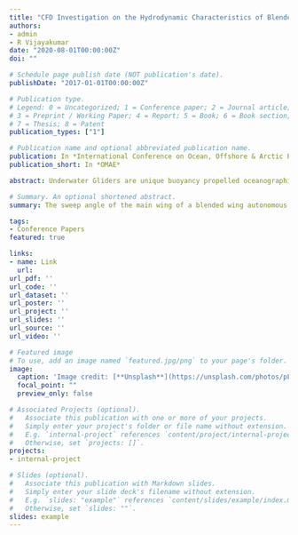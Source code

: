 ```yaml
---
title: "CFD Investigation on the Hydrodynamic Characteristics of Blended Wing Unmanned Underwater Gliders with Emphasis on the Control Surfaces"
authors:
- admin
- R Vijayakumar
date: "2020-08-01T00:00:00Z"
doi: ""

# Schedule page publish date (NOT publication's date).
publishDate: "2017-01-01T00:00:00Z"

# Publication type.
# Legend: 0 = Uncategorized; 1 = Conference paper; 2 = Journal article;
# 3 = Preprint / Working Paper; 4 = Report; 5 = Book; 6 = Book section;
# 7 = Thesis; 8 = Patent
publication_types: ["1"]

# Publication name and optional abbreviated publication name.
publication: In *International Conference on Ocean, Offshore & Arctic Engineering*
publication_short: In *OMAE*

abstract: Underwater Gliders are unique buoyancy propelled oceanographic profiling vehicles. Their speed and endurance in longitudinal motion are affected by the symmetry, sweep, dihedral angle and span of the control surfaces. In the low-velocity regime, these parameters can be varied to examine the flow around the glider. They also affect the lift-to-drag ratio (L/D) essential for the manoeuvring path in longitudinal and transverse motions. In this paper, the sweep angle of the main wing of a blended wing autonomous underwater glider configuration is varied as 10⁰, 15⁰, 30⁰, 45⁰ and 60⁰ and the resulting hull forms are numerically simulated in the commercial software, STARCCM+. The main wing is a tapered NACA0018 section (taken as per the general arrangement requirement) with 1.5m chord at the root and 0.1m at the tip. The numerical model is validated using the CFD results of NACA0012 airfoil from Sun.C et al., 2015 [1]. The hydrodynamic forces are obtained by varying the angle of attack (α) of the body from -15⁰ to 15⁰, for flow velocity of 0.4m/s. The hydrodynamic coefficients (lift-to-drag ratios) and flow physics around the wing are analyzed to arrive at an optimum Lift-to-drag ratio for increased endurance.

# Summary. An optional shortened abstract.
summary: The sweep angle of the main wing of a blended wing autonomous underwater glider configuration is varied as 10⁰, 15⁰, 30⁰, 45⁰ and 60⁰ and the resulting hull forms are numerically simulated to arrive at an optimum Lift-to-drag ratio for increased endurance.

tags:
- Conference Papers
featured: true

links:
- name: Link
  url: 
url_pdf: ''
url_code: ''
url_dataset: ''
url_poster: ''
url_project: ''
url_slides: ''
url_source: ''
url_video: ''

# Featured image
# To use, add an image named `featured.jpg/png` to your page's folder. 
image:
  caption: 'Image credit: [**Unsplash**](https://unsplash.com/photos/pLCdAaMFLTE)'
  focal_point: ""
  preview_only: false

# Associated Projects (optional).
#   Associate this publication with one or more of your projects.
#   Simply enter your project's folder or file name without extension.
#   E.g. `internal-project` references `content/project/internal-project/index.md`.
#   Otherwise, set `projects: []`.
projects:
- internal-project

# Slides (optional).
#   Associate this publication with Markdown slides.
#   Simply enter your slide deck's filename without extension.
#   E.g. `slides: "example"` references `content/slides/example/index.md`.
#   Otherwise, set `slides: ""`.
slides: example
---
```


